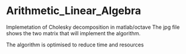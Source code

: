 # Arithmetic_Linear_Algebra
Implemetation of Cholesky decomposition in matlab/octave 
The jpg file shows the two matrix that will implement the algorithm.

The algorithm is  optimised to reduce time and resources 
